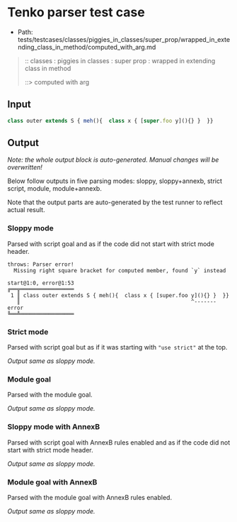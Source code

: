 # Tenko parser test case

- Path: tests/testcases/classes/piggies_in_classes/super_prop/wrapped_in_extending_class_in_method/computed_with_arg.md

> :: classes : piggies in classes : super prop : wrapped in extending class in method
>
> ::> computed with arg

## Input

`````js
class outer extends S { meh(){  class x { [super.foo y](){} }  }}
`````

## Output

_Note: the whole output block is auto-generated. Manual changes will be overwritten!_

Below follow outputs in five parsing modes: sloppy, sloppy+annexb, strict script, module, module+annexb.

Note that the output parts are auto-generated by the test runner to reflect actual result.

### Sloppy mode

Parsed with script goal and as if the code did not start with strict mode header.

`````
throws: Parser error!
  Missing right square bracket for computed member, found `y` instead

start@1:0, error@1:53
╔══╦═════════════════
 1 ║ class outer extends S { meh(){  class x { [super.foo y](){} }  }}
   ║                                                      ^------- error
╚══╩═════════════════

`````

### Strict mode

Parsed with script goal but as if it was starting with `"use strict"` at the top.

_Output same as sloppy mode._

### Module goal

Parsed with the module goal.

_Output same as sloppy mode._

### Sloppy mode with AnnexB

Parsed with script goal with AnnexB rules enabled and as if the code did not start with strict mode header.

_Output same as sloppy mode._

### Module goal with AnnexB

Parsed with the module goal with AnnexB rules enabled.

_Output same as sloppy mode._
